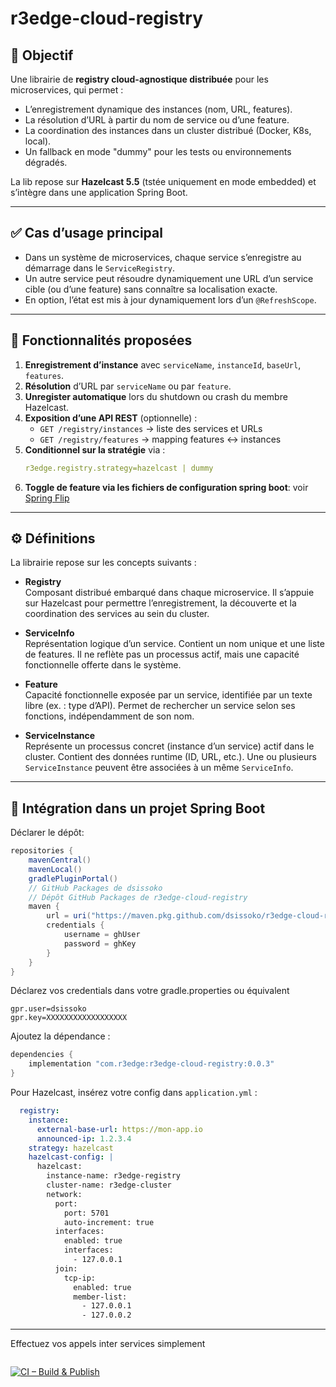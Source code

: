 # r3edge-cloud-registry

## 🎯 Objectif

Une librairie de **registry cloud-agnostique distribuée** pour les microservices, qui permet :
- L’enregistrement dynamique des instances (nom, URL, features).
- La résolution d’URL à partir du nom de service ou d’une feature.
- La coordination des instances dans un cluster distribué (Docker, K8s, local).
- Un fallback en mode "dummy" pour les tests ou environnements dégradés.

La lib repose sur **Hazelcast 5.5** (tstée uniquement en mode embedded) et s’intègre dans une application Spring Boot.

---

## ✅ Cas d’usage principal

- Dans un système de microservices, chaque service s’enregistre au démarrage dans le `ServiceRegistry`.
- Un autre service peut résoudre dynamiquement une URL d’un service cible (ou d’une feature) sans connaître sa localisation exacte.
- En option, l’état est mis à jour dynamiquement lors d’un `@RefreshScope`.

---

## 🧩 Fonctionnalités proposées

1. **Enregistrement d’instance** avec `serviceName`, `instanceId`, `baseUrl`, `features`.
2. **Résolution** d’URL par `serviceName` ou par `feature`.
3. **Unregister automatique** lors du shutdown ou crash du membre Hazelcast.
4. **Exposition d’une API REST** (optionnelle) :
   - `GET /registry/instances` → liste des services et URLs
   - `GET /registry/features` → mapping features ↔ instances
5. **Conditionnel sur la stratégie** via :
   ```yaml
   r3edge.registry.strategy=hazelcast | dummy
   ```
6. **Toggle de feature via les fichiers de configuration spring boot**: voir [Spring Flip](https://github.com/dsissoko/r3edge-spring-flip)

---

## ⚙️ Définitions

La librairie repose sur les concepts suivants :

- **Registry**  
  Composant distribué embarqué dans chaque microservice. Il s’appuie sur Hazelcast pour permettre l’enregistrement, la découverte et la coordination des services au sein du cluster.

- **ServiceInfo**  
  Représentation logique d’un service. Contient un nom unique et une liste de features. Il ne reflète pas un processus actif, mais une capacité fonctionnelle offerte dans le système.

- **Feature**  
  Capacité fonctionnelle exposée par un service, identifiée par un texte libre (ex. : type d’API). Permet de rechercher un service selon ses fonctions, indépendamment de son nom.

- **ServiceInstance**  
  Représente un processus concret (instance d’un service) actif dans le cluster. Contient des données runtime (ID, URL, etc.). Une ou plusieurs `ServiceInstance` peuvent être associées à un même `ServiceInfo`.

---

## 🔧 Intégration dans un projet Spring Boot

Déclarer le dépôt:

```groovy
repositories {
    mavenCentral()
    mavenLocal()
    gradlePluginPortal()
    // GitHub Packages de dsissoko
    // Dépôt GitHub Packages de r3edge-cloud-registry
    maven {
        url = uri("https://maven.pkg.github.com/dsissoko/r3edge-cloud-registry")
        credentials {
            username = ghUser
            password = ghKey
        }
    }
}
```

Déclarez vos credentials dans votre gradle.properties ou équivalent

```
gpr.user=dsissoko
gpr.key=XXXXXXXXXXXXXXXXXX
```

Ajoutez la dépendance :

```groovy
dependencies {
    implementation "com.r3edge:r3edge-cloud-registry:0.0.3"
}
```

Pour Hazelcast, insérez votre config dans `application.yml` :


```yaml
  registry:
    instance:
      external-base-url: https://mon-app.io
      announced-ip: 1.2.3.4    
    strategy: hazelcast
    hazelcast-config: |
      hazelcast:
        instance-name: r3edge-registry
        cluster-name: r3edge-cluster
        network:
          port:
            port: 5701
            auto-increment: true
          interfaces:
            enabled: true
            interfaces:
              - 127.0.0.1
          join:
            tcp-ip:
              enabled: true
              member-list:
                - 127.0.0.1
                - 127.0.0.2
```

---

Effectuez vos appels inter services simplement

```java

```

[![CI – Build & Publish](https://github.com/dsissoko/r3edge-cloud-registry/actions/workflows/cicd_code.yml/badge.svg)](https://github.com/dsissoko/r3edge-cloud-registry/actions/workflows/cicd_code.yml)
